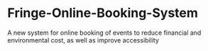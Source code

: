 # Fringe-Online-Booking-System
A new system for online booking of events to reduce financial and environmental cost, as well as improve accessibility
